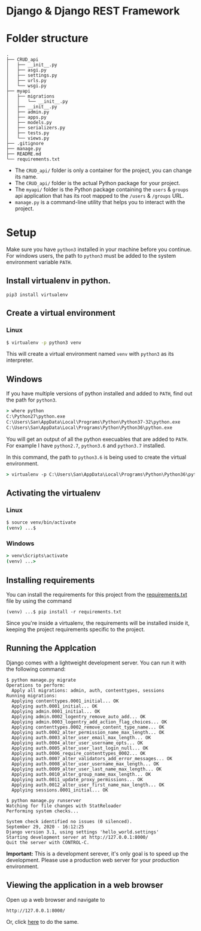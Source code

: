 # Django & Django REST Framework

# Folder structure
```
.
├── CRUD_api
│   ├── __init__.py
│   ├── asgi.py
│   ├── settings.py
│   ├── urls.py
│   └── wsgi.py
├── myapi
│   ├── migrations
│   │   └── __init__.py
│   ├── __init__.py
│   ├── admin.py
│   ├── apps.py
│   ├── models.py
│   ├── serializers.py
│   ├── tests.py
│   └── views.py
├── .gitignore
├── manage.py
├── README.md
└── requirements.txt
```

 * The `CRUD_api/` folder is only a container for the project, you can change its name. 
 * The `CRUD_api/` folder is the actual Python package for your project. 
 * The `myapi/` folder is the Python package containing the `users` & `groups` api application that has its root mapped to the `/users` & `/groups` URL.
 * `manage.py` is a command-line utility that helps you to interact with the project.

# Setup
Make sure you have `python3` installed in your machine before you continue. For windows users, the path to `python3` must be added to the system environment variable `PATH`. 

## Install virtualenv in python. 
```
pip3 install virtualenv
```

## Create a virtual environment
### Linux
```bash
$ virtualenv -p python3 venv
```
This will create a virtual environment named `venv` with `python3` as its interpreter.

## Windows
If you have multiple versions of python installed and added to `PATH`, find out the path for `python3`.  
```cmd
> where python
C:\Python27\python.exe
C:\Users\San\AppData\Local\Programs\Python\Python37-32\python.exe
C:\Users\San\AppData\Local\Programs\Python\Python36\python.exe
```
You will get an output of all the python execuables that are added to `PATH`. For example I have `python2.7`, `python3.6` and `python3.7` installed.

In this command, the path to `python3.6` is being used to create the virtual environment.
```cmd
> virtualenv -p C:\Users\San\AppData\Local\Programs\Python\Python36\python.exe venv
```

## Activating the virtualenv
### Linux
```bash
$ source venv/bin/activate
(venv) ...$ 
```
### Windows
```cmd
> venv\Scripts\activate
(venv) ...> 
```

## Installing requirements
You can install the requirements for this project from the [requirements.txt](/Python/Django/basic-CRUD-api/requirements.txt) file by using the command  
```
(venv) ...$ pip install -r requirements.txt
```
Since you're inside a virtualenv, the requirements will be installed inside it, keeping the project requirements specific to the project.

## Running the Applcation
Django comes with a lightweight development server. You can run it with the following command:
```
$ python manage.py migrate
Operations to perform:
  Apply all migrations: admin, auth, contenttypes, sessions
Running migrations:
  Applying contenttypes.0001_initial... OK
  Applying auth.0001_initial... OK
  Applying admin.0001_initial... OK
  Applying admin.0002_logentry_remove_auto_add... OK
  Applying admin.0003_logentry_add_action_flag_choices... OK
  Applying contenttypes.0002_remove_content_type_name... OK
  Applying auth.0002_alter_permission_name_max_length... OK
  Applying auth.0003_alter_user_email_max_length... OK
  Applying auth.0004_alter_user_username_opts... OK
  Applying auth.0005_alter_user_last_login_null... OK
  Applying auth.0006_require_contenttypes_0002... OK
  Applying auth.0007_alter_validators_add_error_messages... OK
  Applying auth.0008_alter_user_username_max_length... OK
  Applying auth.0009_alter_user_last_name_max_length... OK
  Applying auth.0010_alter_group_name_max_length... OK
  Applying auth.0011_update_proxy_permissions... OK
  Applying auth.0012_alter_user_first_name_max_length... OK
  Applying sessions.0001_initial... OK

$ python manage.py runserver
Watching for file changes with StatReloader
Performing system checks...

System check identified no issues (0 silenced).
September 29, 2020 - 16:12:25
Django version 3.1, using settings 'hello_world.settings'
Starting development server at http://127.0.0.1:8000/
Quit the server with CONTROL-C.
```

**Important:** This is a development serever, it's only goal is to speed up the development. Please use a production web server for your production environment.

## Viewing the application in a web browser
Open up a web browser and navigate to
```
http://127.0.0.1:8000/
```
Or, click [here](http://127.0.0.1:8000/) to do the same.
